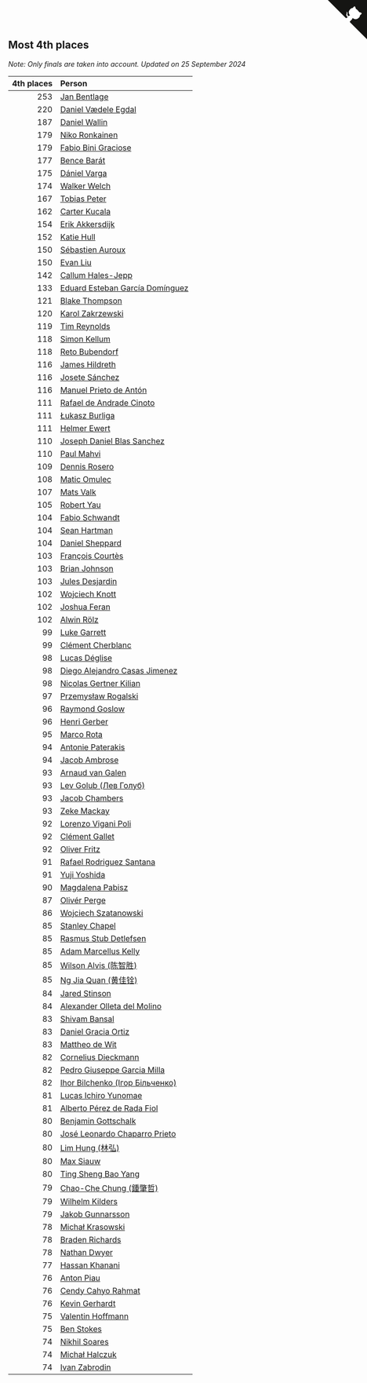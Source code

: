 ## Most 4th places

*Note: Only finals are taken into account.*
*Updated on 25 September 2024*

| 4th places | Person |
| ---: | :--- |
| 253 | [Jan Bentlage](https://www.worldcubeassociation.org/persons/2010BENT01) |
| 220 | [Daniel Vædele Egdal](https://www.worldcubeassociation.org/persons/2013EGDA01) |
| 187 | [Daniel Wallin](https://www.worldcubeassociation.org/persons/2013WALL03) |
| 179 | [Niko Ronkainen](https://www.worldcubeassociation.org/persons/2010RONK01) |
| 179 | [Fabio Bini Graciose](https://www.worldcubeassociation.org/persons/2010GRAC02) |
| 177 | [Bence Barát](https://www.worldcubeassociation.org/persons/2008BARA01) |
| 175 | [Dániel Varga](https://www.worldcubeassociation.org/persons/2008VARG01) |
| 174 | [Walker Welch](https://www.worldcubeassociation.org/persons/2011WELC01) |
| 167 | [Tobias Peter](https://www.worldcubeassociation.org/persons/2014PETE03) |
| 162 | [Carter Kucala](https://www.worldcubeassociation.org/persons/2015KUCA01) |
| 154 | [Erik Akkersdijk](https://www.worldcubeassociation.org/persons/2005AKKE01) |
| 152 | [Katie Hull](https://www.worldcubeassociation.org/persons/2010HULL01) |
| 150 | [Sébastien Auroux](https://www.worldcubeassociation.org/persons/2008AURO01) |
| 150 | [Evan Liu](https://www.worldcubeassociation.org/persons/2009LIUE01) |
| 142 | [Callum Hales-Jepp](https://www.worldcubeassociation.org/persons/2012HALE01) |
| 133 | [Eduard Esteban García Domínguez](https://www.worldcubeassociation.org/persons/2011EDUA01) |
| 121 | [Blake Thompson](https://www.worldcubeassociation.org/persons/2010THOM03) |
| 120 | [Karol Zakrzewski](https://www.worldcubeassociation.org/persons/2014ZAKR01) |
| 119 | [Tim Reynolds](https://www.worldcubeassociation.org/persons/2005REYN01) |
| 118 | [Simon Kellum](https://www.worldcubeassociation.org/persons/2016KELL12) |
| 118 | [Reto Bubendorf](https://www.worldcubeassociation.org/persons/2012BUBE01) |
| 116 | [James Hildreth](https://www.worldcubeassociation.org/persons/2009HILD01) |
| 116 | [Josete Sánchez](https://www.worldcubeassociation.org/persons/2015SANC18) |
| 116 | [Manuel Prieto de Antón](https://www.worldcubeassociation.org/persons/2015ANTO04) |
| 111 | [Rafael de Andrade Cinoto](https://www.worldcubeassociation.org/persons/2007CINO01) |
| 111 | [Łukasz Burliga](https://www.worldcubeassociation.org/persons/2013BURL01) |
| 111 | [Helmer Ewert](https://www.worldcubeassociation.org/persons/2015EWER01) |
| 110 | [Joseph Daniel Blas Sanchez](https://www.worldcubeassociation.org/persons/2016SANC08) |
| 110 | [Paul Mahvi](https://www.worldcubeassociation.org/persons/2012MAHV01) |
| 109 | [Dennis Rosero](https://www.worldcubeassociation.org/persons/2010ROSE03) |
| 108 | [Matic Omulec](https://www.worldcubeassociation.org/persons/2010OMUL02) |
| 107 | [Mats Valk](https://www.worldcubeassociation.org/persons/2007VALK01) |
| 105 | [Robert Yau](https://www.worldcubeassociation.org/persons/2009YAUR01) |
| 104 | [Fabio Schwandt](https://www.worldcubeassociation.org/persons/2014SCHW02) |
| 104 | [Sean Hartman](https://www.worldcubeassociation.org/persons/2016HART02) |
| 104 | [Daniel Sheppard](https://www.worldcubeassociation.org/persons/2009SHEP01) |
| 103 | [François Courtès](https://www.worldcubeassociation.org/persons/2008COUR01) |
| 103 | [Brian Johnson](https://www.worldcubeassociation.org/persons/2013JOHN10) |
| 103 | [Jules Desjardin](https://www.worldcubeassociation.org/persons/2010DESJ01) |
| 102 | [Wojciech Knott](https://www.worldcubeassociation.org/persons/2011KNOT01) |
| 102 | [Joshua Feran](https://www.worldcubeassociation.org/persons/2011FERA01) |
| 102 | [Alwin Rölz](https://www.worldcubeassociation.org/persons/2016ROLZ01) |
| 99 | [Luke Garrett](https://www.worldcubeassociation.org/persons/2017GARR05) |
| 99 | [Clément Cherblanc](https://www.worldcubeassociation.org/persons/2014CHER05) |
| 98 | [Lucas Déglise](https://www.worldcubeassociation.org/persons/2015DEGL01) |
| 98 | [Diego Alejandro Casas Jimenez](https://www.worldcubeassociation.org/persons/2014JIME05) |
| 98 | [Nicolas Gertner Kilian](https://www.worldcubeassociation.org/persons/2013GERT01) |
| 97 | [Przemysław Rogalski](https://www.worldcubeassociation.org/persons/2013ROGA02) |
| 96 | [Raymond Goslow](https://www.worldcubeassociation.org/persons/2014GOSL01) |
| 96 | [Henri Gerber](https://www.worldcubeassociation.org/persons/2014GERB01) |
| 95 | [Marco Rota](https://www.worldcubeassociation.org/persons/2009ROTA01) |
| 94 | [Antonie Paterakis](https://www.worldcubeassociation.org/persons/2012PATE01) |
| 94 | [Jacob Ambrose](https://www.worldcubeassociation.org/persons/2010AMBR01) |
| 93 | [Arnaud van Galen](https://www.worldcubeassociation.org/persons/2006GALE01) |
| 93 | [Lev Golub (Лев Голуб)](https://www.worldcubeassociation.org/persons/2014HOLU01) |
| 93 | [Jacob Chambers](https://www.worldcubeassociation.org/persons/2017CHAM09) |
| 93 | [Zeke Mackay](https://www.worldcubeassociation.org/persons/2015MACK06) |
| 92 | [Lorenzo Vigani Poli](https://www.worldcubeassociation.org/persons/2007POLI01) |
| 92 | [Clément Gallet](https://www.worldcubeassociation.org/persons/2004GALL02) |
| 92 | [Oliver Fritz](https://www.worldcubeassociation.org/persons/2014FRIT02) |
| 91 | [Rafael Rodriguez Santana](https://www.worldcubeassociation.org/persons/2012SANT12) |
| 91 | [Yuji Yoshida](https://www.worldcubeassociation.org/persons/2015YOSH01) |
| 90 | [Magdalena Pabisz](https://www.worldcubeassociation.org/persons/2017PABI01) |
| 87 | [Olivér Perge](https://www.worldcubeassociation.org/persons/2007PERG01) |
| 86 | [Wojciech Szatanowski](https://www.worldcubeassociation.org/persons/2011SZAT01) |
| 85 | [Stanley Chapel](https://www.worldcubeassociation.org/persons/2016CHAP04) |
| 85 | [Rasmus Stub Detlefsen](https://www.worldcubeassociation.org/persons/2014DETL01) |
| 85 | [Adam Marcellus Kelly](https://www.worldcubeassociation.org/persons/2016KELL10) |
| 85 | [Wilson Alvis (陈智胜)](https://www.worldcubeassociation.org/persons/2011ALVI01) |
| 85 | [Ng Jia Quan (黄佳铨)](https://www.worldcubeassociation.org/persons/2015QUAN03) |
| 84 | [Jared Stinson](https://www.worldcubeassociation.org/persons/2014STIN01) |
| 84 | [Alexander Olleta del Molino](https://www.worldcubeassociation.org/persons/2008OLLE01) |
| 83 | [Shivam Bansal](https://www.worldcubeassociation.org/persons/2011BANS02) |
| 83 | [Daniel Gracia Ortiz](https://www.worldcubeassociation.org/persons/2009ORTI01) |
| 83 | [Mattheo de Wit](https://www.worldcubeassociation.org/persons/2015WITM01) |
| 82 | [Cornelius Dieckmann](https://www.worldcubeassociation.org/persons/2009DIEC01) |
| 82 | [Pedro Giuseppe Garcia Milla](https://www.worldcubeassociation.org/persons/2016MILL07) |
| 82 | [Ihor Bilchenko (Ігор Більченко)](https://www.worldcubeassociation.org/persons/2011BILC01) |
| 81 | [Lucas Ichiro Yunomae](https://www.worldcubeassociation.org/persons/2014YUNO01) |
| 81 | [Alberto Pérez de Rada Fiol](https://www.worldcubeassociation.org/persons/2011FIOL01) |
| 80 | [Benjamin Gottschalk](https://www.worldcubeassociation.org/persons/2016GOTT01) |
| 80 | [José Leonardo Chaparro Prieto](https://www.worldcubeassociation.org/persons/2011CHAP01) |
| 80 | [Lim Hung (林弘)](https://www.worldcubeassociation.org/persons/2016HUNG08) |
| 80 | [Max Siauw](https://www.worldcubeassociation.org/persons/2017SIAU02) |
| 80 | [Ting Sheng Bao Yang](https://www.worldcubeassociation.org/persons/2008BAOY01) |
| 79 | [Chao-Che Chung (鍾肇哲)](https://www.worldcubeassociation.org/persons/2012CHON03) |
| 79 | [Wilhelm Kilders](https://www.worldcubeassociation.org/persons/2010KILD02) |
| 79 | [Jakob Gunnarsson](https://www.worldcubeassociation.org/persons/2015GUNN01) |
| 78 | [Michał Krasowski](https://www.worldcubeassociation.org/persons/2013KRAS02) |
| 78 | [Braden Richards](https://www.worldcubeassociation.org/persons/2017RICH02) |
| 78 | [Nathan Dwyer](https://www.worldcubeassociation.org/persons/2011DWYE02) |
| 77 | [Hassan Khanani](https://www.worldcubeassociation.org/persons/2018KHAN26) |
| 76 | [Anton Piau](https://www.worldcubeassociation.org/persons/2008PIAU01) |
| 76 | [Cendy Cahyo Rahmat](https://www.worldcubeassociation.org/persons/2010RAHM02) |
| 76 | [Kevin Gerhardt](https://www.worldcubeassociation.org/persons/2013GERH01) |
| 75 | [Valentin Hoffmann](https://www.worldcubeassociation.org/persons/2011HOFF02) |
| 75 | [Ben Stokes](https://www.worldcubeassociation.org/persons/2018STOK01) |
| 74 | [Nikhil Soares](https://www.worldcubeassociation.org/persons/2015SOAR01) |
| 74 | [Michał Halczuk](https://www.worldcubeassociation.org/persons/2006HALC01) |
| 74 | [Ivan Zabrodin](https://www.worldcubeassociation.org/persons/2012ZABR01) |


<a href="https://github.com/jonatanklosko/wca_statistics" class="github-corner" aria-label="View source on Github"><svg width="80" height="80" viewBox="0 0 250 250" style="fill:#151513; color:#fff; position: absolute; top: 0; border: 0; right: 0;" aria-hidden="true"><path d="M0,0 L115,115 L130,115 L142,142 L250,250 L250,0 Z"></path><path d="M128.3,109.0 C113.8,99.7 119.0,89.6 119.0,89.6 C122.0,82.7 120.5,78.6 120.5,78.6 C119.2,72.0 123.4,76.3 123.4,76.3 C127.3,80.9 125.5,87.3 125.5,87.3 C122.9,97.6 130.6,101.9 134.4,103.2" fill="currentColor" style="transform-origin: 130px 106px;" class="octo-arm"></path><path d="M115.0,115.0 C114.9,115.1 118.7,116.5 119.8,115.4 L133.7,101.6 C136.9,99.2 139.9,98.4 142.2,98.6 C133.8,88.0 127.5,74.4 143.8,58.0 C148.5,53.4 154.0,51.2 159.7,51.0 C160.3,49.4 163.2,43.6 171.4,40.1 C171.4,40.1 176.1,42.5 178.8,56.2 C183.1,58.6 187.2,61.8 190.9,65.4 C194.5,69.0 197.7,73.2 200.1,77.6 C213.8,80.2 216.3,84.9 216.3,84.9 C212.7,93.1 206.9,96.0 205.4,96.6 C205.1,102.4 203.0,107.8 198.3,112.5 C181.9,128.9 168.3,122.5 157.7,114.1 C157.9,116.9 156.7,120.9 152.7,124.9 L141.0,136.5 C139.8,137.7 141.6,141.9 141.8,141.8 Z" fill="currentColor" class="octo-body"></path></svg></a><style>.github-corner:hover .octo-arm{animation:octocat-wave 560ms ease-in-out}@keyframes octocat-wave{0%,100%{transform:rotate(0)}20%,60%{transform:rotate(-25deg)}40%,80%{transform:rotate(10deg)}}@media (max-width:500px){.github-corner:hover .octo-arm{animation:none}.github-corner .octo-arm{animation:octocat-wave 560ms ease-in-out}}</style>
